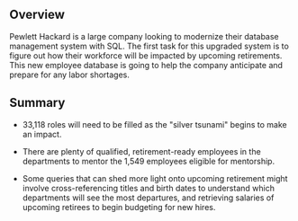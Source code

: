 ## Overview
Pewlett Hackard is a large company looking to modernize their database management system with SQL. The first task for this upgraded system is to figure out how their workforce will be impacted by upcoming retirements. This new employee database is going to help the company anticipate and prepare for any labor shortages.


## Summary

* 33,118 roles will need to be filled as the "silver tsunami" begins to make an impact.

* There are plenty of qualified, retirement-ready employees in the departments to mentor the 1,549 employees eligible for mentorship.

* Some queries that can shed more light onto upcoming retirement might involve cross-referencing titles and birth dates to understand which departments will see the most departures, and retrieving salaries of upcoming retirees to begin budgeting for new hires.